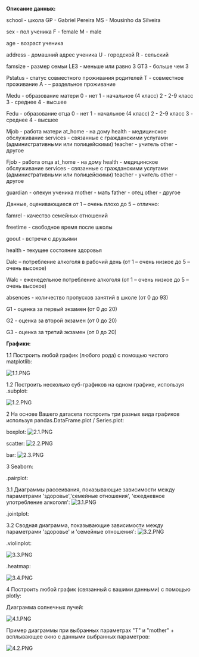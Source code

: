 **Описание данных:**

school - школа
    GP - Gabriel Pereira
    MS - Mousinho da Silveira

sex - пол ученика
    F - female
    M - male

age - возраст ученика

address - домашний адрес ученика
    U - городской
    R - сельский

famsize - размер семьи
    LE3 - меньше или равно 3
    GT3 - больше чем 3

Pstatus - статус совместного проживания родителей
    T - совместное проживание
    A - – раздельное проживание

Medu - образование матери
    0 - нет
    1 - начальное (4 класс)
    2 - 2-9 класс
    3 - среднее
    4 - высшее

Fedu - образование отца
    0 - нет
    1 - начальное (4 класс)
    2 - 2-9 класс
    3 - среднее
    4 - высшее

Mjob - работа матери
    at_home - на дому
    health - медицинское обслуживание
    services - связанные с гражданскими услугами (административными или полицейскими)
    teacher - учитель
    other - другое

Fjob - работа отца
    at_home - на дому
    health - медицинское обслуживание
    services - связанные с гражданскими услугами (административными или полицейскими)
    teacher - учитель
    other - другое
    
guardian - опекун ученика
    mother - мать
    father - отец
    other - другое

Данные, оценивающиеся от 1 – очень плохо до 5 – отлично:

famrel - качество семейных отношений

freetime - свободное время после школы

goout - встречи с друзьями

health - текущее состояние здоровья

Dalc – потребление алкоголя в рабочий день (от 1 – очень низкое до 5 – очень высокое)

Walc - еженедельное потребление алкоголя (от 1 – очень низкое до 5 – очень высокое)

absences - количество пропусков занятий в школе (от 0 до 93)

G1 - оценка за первый экзамен (от 0 до 20)

G2 - оценка за второй экзамен (от 0 до 20)

G3 - оценка за третий экзамен (от 0 до 20)

**Графики:**

1.1 Построить любой график (любого рода) с помощью чистого matplotlib:

![1.1.PNG](static%2Fimages%2F1.1.PNG)

1.2 Построить несколько суб-графиков на одном графике, используя .subplot:

![1.2.PNG](static%2Fimages%2F1.2.PNG)

2 На основе Вашего датасета построить три разных вида графиков используя pandas.DataFrame.plot / Series.plot:

boxplot:
![2.1.PNG](static%2Fimages%2F2.1.PNG)

scatter:
![2.2.PNG](static%2Fimages%2F2.2.PNG)

bar:
![2.3.PNG](static%2Fimages%2F2.3.PNG)

3 Seaborn:

.pairplot:

3.1 Диаграммы рассеивания, показывающие зависимости между параметрами 'здоровье','семейные отношения', 'ежедневное употребление алкоголя':
![3.1.PNG](static%2Fimages%2F3.1.PNG)

.jointplot:

3.2 Сводная диаграмма, показывающие зависимости между параметрами 'здоровье' и 'семейные отношения':
![3.2.PNG](static%2Fimages%2F3.2.PNG)

.violinplot:

![3.3.PNG](static%2Fimages%2F3.3.PNG)

.heatmap:

![3.4.PNG](static%2Fimages%2F3.4.PNG)

4 Построить любой график (связанный с вашими данными) с помощью plotly:

Диаграмма солнечных лучей:

![4.1.PNG](static%2Fimages%2F4.1.PNG)

Пример диаграммы при выбранных параметрах "Т" и "mother" + всплывающее окно с данными выбранных параметров:

![4.2.PNG](static%2Fimages%2F4.2.PNG)
